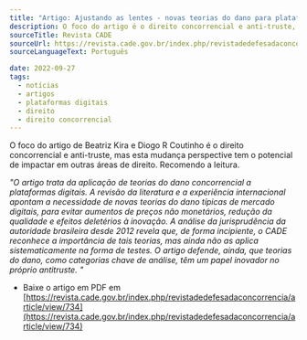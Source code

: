 ```yaml
---
title: "Artigo: Ajustando as lentes - novas teorias do dano para plataformas digitais (Beatriz Kira e Diogo R Coutinho)"
description: O foco do artigo é o direito concorrencial e anti-truste, mas esta mudança perspective tem o potencial de impactar em outras áreas de direito.
sourceTitle: Revista CADE
sourceUrl: https://revista.cade.gov.br/index.php/revistadedefesadaconcorrencia/article/view/734
sourceLanguageText: Português

date: 2022-09-27
tags:
  - notícias
  - artigos
  - plataformas digitais
  - direito
  - direito concorrencial
---
```


O foco do artigo de Beatriz Kira e Diogo R Coutinho é o direito concorrencial e anti-truste, mas esta mudança perspective tem o potencial de impactar em outras áreas de direito. Recomendo a leitura.

_"O artigo trata da aplicação de teorias do dano concorrencial a plataformas digitais. A revisão da literatura e a experiência internacional apontam a necessidade de novas teorias do dano típicas de mercado digitais, para evitar aumentos de preços não monetários, redução da qualidade e efeitos deletérios à inovação. A análise da jurisprudência da autoridade brasileira desde 2012 revela que, de forma incipiente, o CADE reconhece a importância de tais teorias, mas ainda não as aplica sistematicamente na forma de testes. O artigo defende, ainda, que teorias do dano, como categorias chave de análise, têm um papel inovador no próprio antitruste. "_

* Baixe o artigo em PDF em [https://revista.cade.gov.br/index.php/revistadedefesadaconcorrencia/article/view/734](https://revista.cade.gov.br/index.php/revistadedefesadaconcorrencia/article/view/734)
